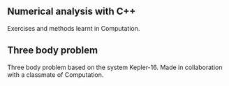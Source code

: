 Numerical analysis with C++
-----------
Exercises and methods learnt in Computation.

Three body problem
-----------
Three body problem based on the system Kepler-16. Made in collaboration with a classmate of Computation.